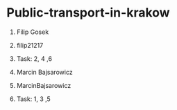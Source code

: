 # Public-transport-in-krakow
1. Filip Gosek
2. filip21217
3. Task: 2, 4 ,6

1. Marcin Bajsarowicz
2. MarcinBajsarowicz
3. Task: 1, 3 ,5
